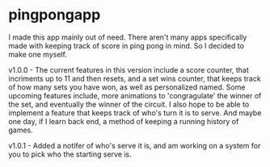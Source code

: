# pingpongapp

I made this app mainly out of need. There aren't many apps specifically made with keeping track of score in ping pong in mind. So I decided to make one myself.

v1.0.0 - The current features in this version include a score counter, that incriments up to 11 and then resets, and a set wins counter, that keeps track of how many sets you have won, as well as personalized named. Some upcoming features include, more animations to 'congragulate' the winner of the set, and eventually the winner of the circuit. I also hope to be able to implement a feature that keeps track of who's turn it is to serve. And maybe one day, if I learn back end, a method of keeping a running history of games.

v1.0.1 - Added a notifer of who's serve it is, and am working on a system for you to pick who the starting serve is.
